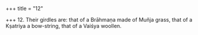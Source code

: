 +++
title = "12"

+++
12. Their girdles are: that of a Brāhmaṇa made of Muñja grass, that of a Kṣatriya a bow-string, that of a Vaiśya woollen.

